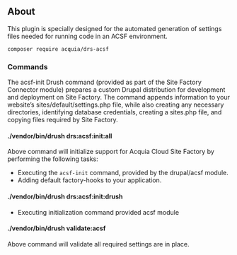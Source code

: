 ## About
This plugin is specially designed for the automated generation of settings files needed for running code in an ACSF environment.

```composer require acquia/drs-acsf```

### Commands
The acsf-init Drush command (provided as part of the Site Factory Connector module) prepares a custom Drupal distribution for development and deployment on Site Factory. The command appends information to your website’s sites/default/settings.php file, while also creating any necessary directories, identifying database credentials, creating a sites.php file, and copying files required by Site Factory.

#### ./vendor/bin/drush drs:acsf:init:all
Above command will initialize support for Acquia Cloud Site Factory by performing the following tasks:
- Executing the `acsf-init` command, provided by the drupal/acsf module.
- Adding default factory-hooks to your application.
#### ./vendor/bin/drush drs:acsf:init:drush
- Executing initialization command provided acsf module
#### ./vendor/bin/drush validate:acsf 
Above command will validate all required settings are in place.
